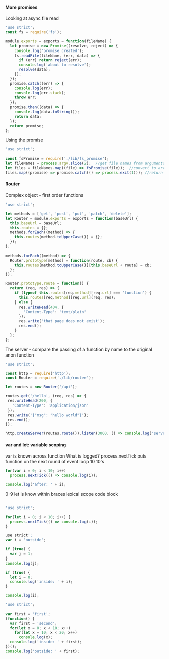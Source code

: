 #### More promises
Looking at async file read

``` JavaScript
'use strict';
const fs = require('fs');

module.exports = exports = function(fileName) {
  let promise = new Promise((resolve, reject) => {
    console.log('promise created');
    fs.readFile(fileName, (err, data) => {
      if (err) return reject(err);
      console.log('about to resolve');
      resolve(data);
    });
  });
  promise.catch((err) => {
    console.log(err);
    console.log(err.stack);
    throw err;
  });
  promise.then((data) => {
    console.log(data.toString());
    return data;
  });
  return promise;
};
```
Using the promise
``` JavaScript
'use strict';

const fsPromise = require('./lib/fs_promise');
let fileNames = process.argv.slice(2);  //get file names from arguments
let files = fileNames.map((file) => fsPromise(file));  //convert to array by calling fsPromise
files.map((promise) => promise.catch(() => process.exit(1))); //return an array of data
```



#### Router

Complex object - first order functions
``` JavaScript
'use strict';

let methods = ['get', 'post', 'put', 'patch', 'delete'];
let Router = module.exports = exports = function(baseUrl) {
  this.baseUrl = baseUrl;
  this.routes = {};
  methods.forEach((method) => {
    this.routes[method.toUpperCase()] = {};
  });
};

methods.forEach((method) => {
  Router.prototype[method] = function(route, cb) {
    this.routes[method.toUpperCase()][this.baseUrl + route] = cb;
  };
});

Router.prototype.route = function() {
  return (req, res) => {
    if (typeof this.routes[req.method][req.url] === 'function') {
      this.routes[req.method][req.url](req, res);
    } else {
      res.writeHead(404, {
        'Content-Type': 'text/plain'
      });
      res.write('that page does not exist');
      res.end();
    }
  };
};
```
The server - compare the passing of a function by name to the original anon function
 ``` JavaScript
 'use strict';

const http = require('http');
const Router = require('./lib/router');

let routes = new Router('/api');

routes.get('/hello', (req, res) => {
  res.writeHead(200, {
    'Content-Type': 'application/json'
  });
  res.write('{"msg": "hello world"}');
  res.end();
});

http.createServer(routes.route()).listen(3000, () => console.log('server up'));
```


#### var and let: variable scoping

var is known across function
What is logged? process.nextTick puts function on the next round of event loop 10 10's

``` JavaScript
for(var i = 0; i < 10; i++)
  process.nextTick(() => console.log(i));

console.log('after: ' + i);

```

0-9
let is know within braces lexical scope
code block

``` JavaScript

'use strict';

for(let i = 0; i < 10; i++) {
  process.nextTick(() => console.log(i));
}
```

``` JavaScript
use strict';
var i = 'outside';

if (true) {
  var j = 1;
}
console.log(j);

if (true) {
  let i = 0;
  console.log('inside: ' + i);
}

console.log(i);
```

``` JavaScript
'use strict';

var first = 'first';
(function() {
  var first = 'second';
  for(let x = 0; x < 10; x++)
    for(let x = 10; x < 20; x++)
      console.log(x);
  console.log('inside: ' + first);
})();
console.log('outside: ' + first);
```
